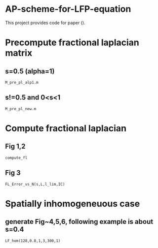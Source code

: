 # AP-scheme-for-LFP-equation
This project provides code for paper (). 
# Precompute fractional laplacian matrix
## s=0.5 (alpha=1)
```
M_pre_pl_alp1.m
```
## s!=0.5 and 0<s<1
```
M_pre_pl_new.m
```
# Compute fractional laplacian
## Fig 1,2
```
compute_fl
```
## Fig 3
```
FL_Error_vs_N(s,L,l_lim,IC)
```

# Spatially inhomogeneuous case
## generate Fig~4,5,6, following example is about s=0.4
```
LF_hom(128,0.8,1,3,300,1)
```

